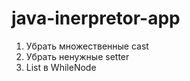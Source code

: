# java-inerpretor-app

1. Убрать множественные cast
2. Убрать ненужные setter
3. List<StmtNode> в WhileNode 
